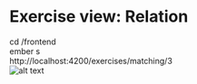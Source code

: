 # Exercise view: Relation
cd /frontend <br>
ember s <br>
http://localhost:4200/exercises/matching/3 <br>
![alt text](https://user-images.githubusercontent.com/44122945/52270667-514f9700-294a-11e9-802a-cc83c9bf2e83.png)

